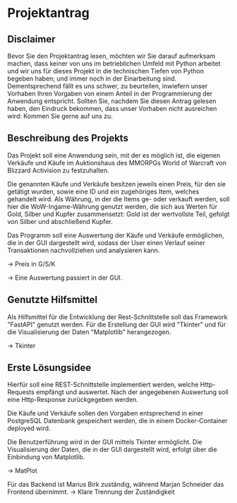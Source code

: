 # Projektantrag

## Disclaimer  

Bevor Sie den Projektantrag lesen, möchten wir Sie darauf aufmerksam machen, dass keiner von uns im betrieblichen Umfeld
mit Python arbeitet und wir uns für dieses Projekt in die technischen Tiefen von Python begeben haben; und immer noch
in der Einarbeitung sind. Dementsprechend fällt es uns schwer, zu beurteilen, inwiefern unser Vorhaben Ihren Vorgaben
von einem Anteil in der Programmierung der Anwendung entspricht. Sollten Sie, nachdem Sie diesen Antrag gelesen haben, 
den Eindruck bekommen, dass unser Vorhaben nicht ausreichen wird: Kommen Sie gerne auf uns zu.

## Beschreibung des Projekts

Das Projekt soll eine Anwendung sein, mit der es möglich ist, die eigenen Verkäufe und Käufe im Auktionshaus
des MMORPGs World of Warcraft von Blizzard Activision zu festzuhalten. 

Die genannten Käufe und Verkäufe besitzen jeweils einen Preis, für den sie getätigt wurden, sowie eine
ID und ein zugehöriges Item, welches gehandelt wird. Als Währung, in der die Items ge- oder verkauft werden, soll hier die 
WoW-Ingame-Währung genutzt werden, die sich aus Werten für Gold, Silber und Kupfer zusammensetzt: Gold ist der 
wertvollste Teil, gefolgt von Silber und abschließend Kupfer.

Das Programm soll eine Auswertung der Käufe und Verkäufe ermöglichen, die in der GUI dargestellt wird, sodass der User
einen Verlauf seiner Transaktionen nachvollziehen und analysieren kann.

-> Preis in G/S/K 

-> Eine Auswertung passiert in der GUI.

## Genutzte Hilfsmittel

Als Hilfsmittel für die Entwicklung der Rest-Schnittstelle soll das Framework "FastAPI" genutzt werden. Für die 
Erstellung der GUI wird "Tkinter" und für die Visualisierung der Daten "Matplotlib" herangezogen.

-> Tkinter


## Erste Lösungsidee
Hierfür soll eine REST-Schnittstelle implementiert werden, welche Http-Requests empfängt und auswertet. Nach der 
angegebenen Auswertung soll eine Http-Response zurückgegeben werden.

Die Käufe und Verkäufe sollen den Vorgaben entsprechend in einer PostgreSQL Datenbank gespeichert werden, die in einem 
Docker-Container deployed wird.

Die Benutzerführung wird in der GUI mittels Tkinter ermöglicht. Die Visualisierung der Daten, die in der GUI dargestellt
wird, erfolgt über die Einbindung von Matplotlib.

-> MatPlot

Für das Backend ist Marius Birk zuständig, während Marjan Schneider das Frontend übernimmt.
-> Klare Trennung der Zuständigkeit
